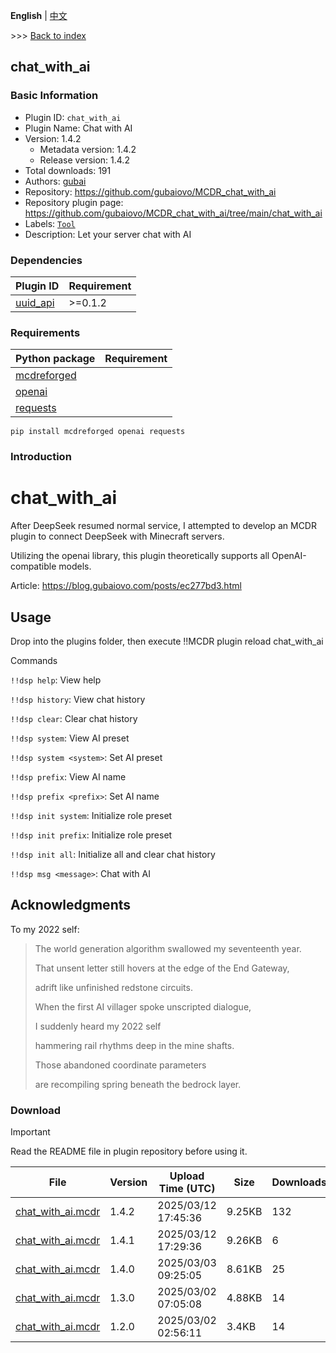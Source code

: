 **English** | [中文](readme-zh_cn.md)

\>\>\> [Back to index](/readme.md)

## chat_with_ai

### Basic Information

- Plugin ID: `chat_with_ai`
- Plugin Name: Chat with AI
- Version: 1.4.2
  - Metadata version: 1.4.2
  - Release version: 1.4.2
- Total downloads: 191
- Authors: [gubai](https://github.com/gubaiovo)
- Repository: https://github.com/gubaiovo/MCDR_chat_with_ai
- Repository plugin page: https://github.com/gubaiovo/MCDR_chat_with_ai/tree/main/chat_with_ai
- Labels: [`Tool`](/labels/tool/readme.md)
- Description: Let your server chat with AI

### Dependencies

| Plugin ID | Requirement |
| --- | --- |
| [uuid_api](/plugins/uuid_api/readme.md) | \>=0.1.2 |

### Requirements

| Python package | Requirement |
| --- | --- |
| [mcdreforged](https://pypi.org/project/mcdreforged) |  |
| [openai](https://pypi.org/project/openai) |  |
| [requests](https://pypi.org/project/requests) |  |

```
pip install mcdreforged openai requests
```

### Introduction

# chat_with_ai

After DeepSeek resumed normal service, I attempted to develop an MCDR plugin to connect DeepSeek with Minecraft servers.

Utilizing the openai library, this plugin theoretically supports all OpenAI-compatible models.

Article: https://blog.gubaiovo.com/posts/ec277bd3.html

## Usage

Drop into the plugins folder, then execute !!MCDR plugin reload chat_with_ai

Commands

`!!dsp help`: View help

`!!dsp history`: View chat history

`!!dsp clear`: Clear chat history

`!!dsp system`: View AI preset

`!!dsp system <system>`: Set AI preset

`!!dsp prefix`: View AI name

`!!dsp prefix <prefix>`: Set AI name

`!!dsp init system`: Initialize role preset

`!!dsp init prefix`: Initialize role preset

`!!dsp init all`: Initialize all and clear chat history

`!!dsp msg <message>`: Chat with AI

## Acknowledgments

To my 2022 self:

> The world generation algorithm swallowed my seventeenth year.
> 
> That unsent letter still hovers at the edge of the End Gateway,
> 
> adrift like unfinished redstone circuits.
> 
> When the first AI villager spoke unscripted dialogue,
> 
> I suddenly heard my 2022 self
> 
> hammering rail rhythms deep in the mine shafts.
> 
> Those abandoned coordinate parameters
> 
> are recompiling spring beneath the bedrock layer.

### Download

> [!IMPORTANT]
> Read the README file in plugin repository before using it.

| File | Version | Upload Time (UTC) | Size | Downloads | Operations |
| --- | --- | --- | --- | --- | --- |
| [chat_with_ai.mcdr](https://github.com/gubaiovo/MCDR_chat_with_ai/releases/tag/1.4.2) | 1.4.2 | 2025/03/12 17:45:36 | 9.25KB | 132 | [Download](https://github.com/gubaiovo/MCDR_chat_with_ai/releases/download/1.4.2/chat_with_ai.mcdr) |
| [chat_with_ai.mcdr](https://github.com/gubaiovo/MCDR_chat_with_ai/releases/tag/1.4.1) | 1.4.1 | 2025/03/12 17:29:36 | 9.26KB | 6 | [Download](https://github.com/gubaiovo/MCDR_chat_with_ai/releases/download/1.4.1/chat_with_ai.mcdr) |
| [chat_with_ai.mcdr](https://github.com/gubaiovo/MCDR_chat_with_ai/releases/tag/1.4.0) | 1.4.0 | 2025/03/03 09:25:05 | 8.61KB | 25 | [Download](https://github.com/gubaiovo/MCDR_chat_with_ai/releases/download/1.4.0/chat_with_ai.mcdr) |
| [chat_with_ai.mcdr](https://github.com/gubaiovo/MCDR_chat_with_ai/releases/tag/1.3.0) | 1.3.0 | 2025/03/02 07:05:08 | 4.88KB | 14 | [Download](https://github.com/gubaiovo/MCDR_chat_with_ai/releases/download/1.3.0/chat_with_ai.mcdr) |
| [chat_with_ai.mcdr](https://github.com/gubaiovo/MCDR_chat_with_ai/releases/tag/1.2.0) | 1.2.0 | 2025/03/02 02:56:11 | 3.4KB | 14 | [Download](https://github.com/gubaiovo/MCDR_chat_with_ai/releases/download/1.2.0/chat_with_ai.mcdr) |


